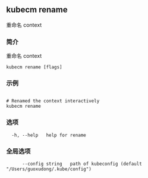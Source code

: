 ## kubecm rename

重命名 context

### 简介

重命名 context

```
kubecm rename [flags]
```

### 示例

```

# Renamed the context interactively
kubecm rename

```

### 选项

```
  -h, --help   help for rename
```

### 全局选项

```
      --config string   path of kubeconfig (default "/Users/guoxudong/.kube/config")
```

